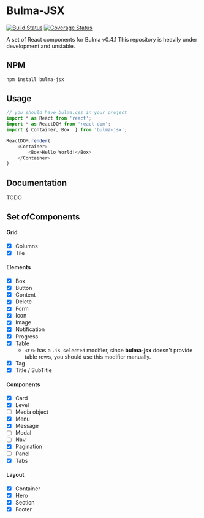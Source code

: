 Bulma-JSX
==================================

[![Build Status](https://travis-ci.org/AlgusDark/bulma-jsx.svg?branch=master)](https://travis-ci.org/AlgusDark/bulma-jsx)
[![Coverage Status](https://coveralls.io/repos/github/AlgusDark/bulma-jsx/badge.svg?branch=master)](https://coveralls.io/github/AlgusDark/bulma-jsx?branch=master)

A set of React components for Bulma v0.4.1
This repository is heavily under development and unstable.

## NPM

```sh
npm install bulma-jsx
```

## Usage
```javascript
// you should have bulma.css in your project
import * as React from 'react';
import * as ReactDOM from 'react-dom';
import { Container, Box  } from 'bulma-jsx';

ReactDOM.render(
    <Container>
        <Box>Hello World!</Box>
    </Container>
)
```
## Documentation
TODO

## Set ofComponents

#### Grid

- [x] Columns
- [x] Tile

#### Elements

- [x] Box
- [x] Button
- [x] Content
- [x] Delete
- [x] Form
- [x] Icon
- [x] Image
- [x] Notification
- [x] Progress 
- [x] Table
    - `<tr>` has a `.is-selected` modifier, since **bulma-jsx** doesn't provide table rows, you should use this modifier manually.
- [x] Tag
- [x] Title / SubTitle

#### Components

- [x] Card
- [x] Level
- [ ] Media object
- [x] Menu
- [x] Message
- [ ] Modal
- [ ] Nav
- [x] Pagination
- [ ] Panel
- [x] Tabs

#### Layout

- [x] Container
- [x] Hero
- [x] Section
- [x] Footer
